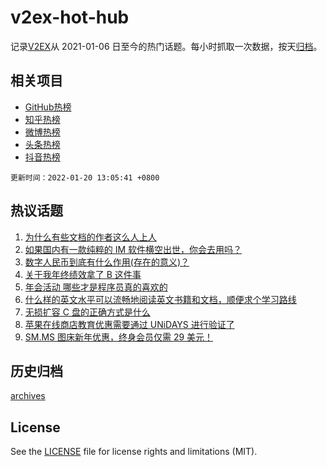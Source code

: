 # v2ex-hot-hub

 记录[V2EX](https://www.v2ex.com/)从 2021-01-06 日至今的热门话题。每小时抓取一次数据，按天[归档](archives)。
 
 ## 相关项目

- [GitHub热榜](https://github.com/snaildev/github-hot-hub)
- [知乎热榜](https://github.com/snaildev/zhihu-hot-hub)
- [微博热榜](https://github.com/snaildev/weibo-hot-hub)
- [头条热榜](https://github.com/snaildev/toutiao-hot-hub)
- [抖音热榜](https://github.com/snaildev/douyin-hot-hub)


 `更新时间：2022-01-20 13:05:41 +0800`

## 热议话题

1. [为什么有些文档的作者这么人上人](https://www.v2ex.com/t/829250)
1. [如果国内有一款纯粹的 IM 软件横空出世，你会去用吗？](https://www.v2ex.com/t/829217)
1. [数字人民币到底有什么作用(存在的意义)？](https://www.v2ex.com/t/829237)
1. [关于我年终绩效拿了 B 这件事](https://www.v2ex.com/t/829222)
1. [年会活动 哪些才是程序员真的喜欢的](https://www.v2ex.com/t/829390)
1. [什么样的英文水平可以流畅地阅读英文书籍和文档，顺便求个学习路线](https://www.v2ex.com/t/829253)
1. [无损扩容 C 盘的正确方式是什么](https://www.v2ex.com/t/829327)
1. [苹果在线商店教育优惠需要通过 UNiDAYS 进行验证了](https://www.v2ex.com/t/829284)
1. [SM.MS 图床新年优惠，终身会员仅需 29 美元！](https://www.v2ex.com/t/829272)

## 历史归档

[archives](archives)

## License

See the [LICENSE](LICENSE) file for license rights and limitations (MIT).
